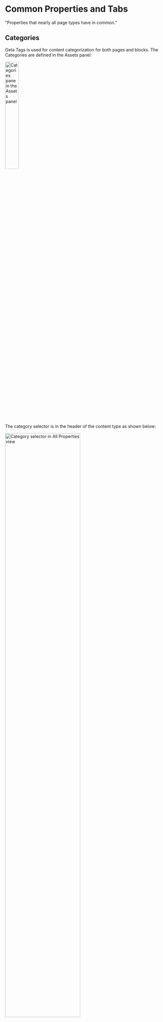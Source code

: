 # Common Properties and Tabs
"Properties that nearly all page types have in common."

## Categories 

Geta Tags is used for content categorization for both pages and blocks. The Categories are defined in the Assets panel:

<img src="../Screenshots/Categories%20-%20Tree%20View.png?raw=true" alt="Categories pane in the Assets panel" width="30%" />

The category selector is in the header of the content type as shown below:

<img src="../Screenshots/Page%20Type%20-%20Category%20Selector.png?raw=true" alt="Category selector in All Properties view" width="70%" />

There are several tabs in the *All Properties* view that are shared between almost all page types. Let's look at them one tab at a time.

<img src="../Screenshots/Common%20Tabs.png?raw=true" alt="Common tabs for nearly all page types" />

*Common tabs for nearly all page types.*

## Teaser tab
The following property list includes properties that are specific to defining how a page looks and behaves when used as a teaser on another page (dragged into a content area on another page).

Display Name *(Name in code)* | Type | Property Description
--------------|------|---------------
**Image** *(`PageImage`)* | Content Item | Provides a place for inserting an image that acts as the background when the page is viewed as a teaser.
**Video** *(`TeaserVideo`)* | Content Item | Provides a place for inserting a video clip that acts as the background when the page is viewed as a teaser. **Note:** if both *Image* and *Video* have a value, *Video* wins.
**Text** *(`TeaserText`)* | Long string (>255) | Provides a box for entering plain text to be shown as the teaser text.
**Text alignment** *(`TeaserTextAlignment`)* | Long string (>255) | Provides a way to control the alignment of the teaser text. The default value is Left. The options are **Left**, **Center** and **Right**.
**Color theme** *(`TeaserColorTheme`)* | Long string (>255) | Provides a way to control the tint of teaser text. The options are **Light** and **Dark**.
**Button label** *(`TeaserButtonText`)* | Long string (>255) | Provides a box for entering the button text.
**Button theme** *(`TeaserButtonStyle`)* | Long string (>255) | Provides a way to control the appearance of the button. The options are **Transparent Black**, **Transparent White**, **Dark** and **White**.
**Display hover effect** *(`ApplyHoverEffect`)* | Selected/not selected | Provides a way to choose whether a hover effect should be used on the teaser element. If selected, the teaser text and button are not shown until the user hovers over the element. If not selected, teaser text and button are always visible. See screen shots below for reference.

### Technical Information

#### Restrictions
* If both Image and Video are filled in, Video takes presedence.
* If Text alignment is not set, the Page name, Text and Button properties are not shown at all. 

### Preview
#### The relationship between properties and the view
<img src="../Screenshots/Teaser%20Tab%20-%20properties%20to%20view.png?raw=true" alt="Category selector in All Properties view" width="100%" />

#### How the teaser looks when Display Hover Effect is selected but the teaser is not in focus
<img src="../Screenshots/Teaser%20View%20-%20hover%20but%20no%20mouse-over.png?raw=true" alt="Preview of teaser with hover effect but not in focus" width="50%" />

#### How the teaser looks when Display Hover Effect is selected and the teaser is in focus (hovered over)
<img src="../Screenshots/Teaser%20View%20-%20hover%20with%20mouse-over.png?raw=true" alt="Preview of Teaser element with Hover effect selected when the mouse pointer is over it" width="50%"/>

#### How the teaser looks when Display Hover Effect is not selected
<img src="../Screenshots/Teaser%20View%20-%20no%20hover.png?raw=true" alt="Preview of Teaser element without Hover effect selected" width="50%"/>

---

## Metadata tab
The following property list includes properties for providing meta data for the page.

Display Name *(Name in code)* | Type | Property Description
--------------|------|---------------
**Title** *(`MetaTitle`)* | Long string (>255) | Provides a place for the title.
**Keywords** *(`Keywords`)* | Long string (>255) | Provides a place for entering keywords for this page.
**Page description** *(`PageDescription`)* | Long string (>255) | Provides a place for entering a plain text description for the page. **Note:** if the *Text* property in the *Teaser* tab is empty, the Page description will be used as teaser text.
**Disable indexing** *(`DisableIndexing`)*  | Selected/not selected | Provides a way to control whether the contents of this page should be indexed for search engines or not.

### Technical Information

#### Restrictions
* None

### Preview

<img src="../Screenshots/Metadata%20Tab.png?raw=true" alt="Preview of Metadata tab in All-properties view" width="50%" />

---

## Styles tab
The following properties allow a skilled user to provide overrides of styles for this page and its children.

Display Name *(Name in code)* | Type | Property Description
--------------|------|---------------
**CSS files** *(`CssFiles`)* | Link collection | Provides a place for dropping .css files to override the site defaults.
**CSS** *(`Css`)* | Long string (>255) | Provides a text box for typing or pasting CSS directly.

### Technical Information

#### Restrictions
* None

### Preview

<img src="../Screenshots/Styles%20Tab.png?raw=true" alt="Preview of Styles tab in All-properties view" width="50%" />

---

## Scripts tab
The following properties allow a skilled user to provide JavaScript for this page and its children.

Display Name *(Name in code)* | Type | Property Description
--------------|------|---------------
**Script files** *(`ScriptFiles`)* | Link collection | Provides a place for dropping .js files to be utilized by this page and its children.
**Scripts** *(`Script`)* | Long string (>255) | Provides a text box for typig or pasting JavaScript code directly.

### Technical Information


#### Restrictions
* None

### Preview

<img src="../Screenshots/Scripts%20Tab.png?raw=true" alt="Preview of Scripts tab in All-properties view" width="50%" />

---

## Settings tab
The following properties are what's added to the built-in options in the Settings tab.

Display Name *(Name in code)* | Type | Property Description
--------------|------|---------------
**Exclude from search results** *(`ExcludeFromSearch`)* | Selected/not selected | Provides an option for determining whether this page should be shown in search results when an on-site search is performed.
**Hide site header** *(`HideSiteHeader`)* | Selected/not selected | Provides an option for selecting whether the site header element should be hidden on this page.
**Hide site footer** *(`HideSiteFooter`)* | Selected/not selected | Provides an option for selecting whether the site footer element should be hidden on this page.


### Technical Information


#### Restrictions
* None

### Preview

<img src="../Screenshots/Settings%20Tab.png?raw=true" alt="The Setting tab in All Properties view" width="50%" />
